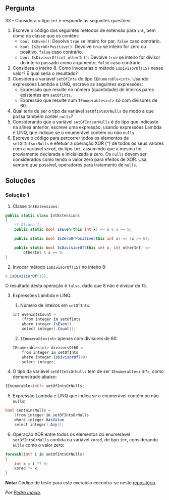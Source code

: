 ## Pergunta

33 - Considera o tipo `int` e responde às seguintes questões:

1. Escreve o código dos seguintes métodos de extensão para `int`, bem como da
   classe que os contém:
   * `bool IsEven()`: Devolve `true` se inteiro for par, `false` caso
     contrário.
   * `bool IsZeroOrPositive()`: Devolve `true` se inteiro for zero ou
     positivo, `false` caso contrário.
   * `bool IsDivisorOf(int otherInt)`: Devolve `true` se inteiro for divisor
     do inteiro passado como argumento, `false` caso contrário.
2. Considera o inteiro 8. Como invocarias o método `IsDivisorOf(15)` nesse
   valor? E qual seria o resultado?
3. Considera a variável `setOfInts` do tipo `IEnumerable<int>`. Usando
   expressões Lambda e LINQ, escreve as seguintes expressões:
   * Expressão que resulte no número (quantidade) de inteiros pares
     existentes em `setOfInts`.
   * Expressão que resulte num `IEnumerable<int>` só com divisores de 60.
4. Qual teria de ser o tipo da variável `setOfIntsOrNulls` de modo a que possa
   também conter `nulls`?
5. Considerando que a variável `setOfIntsorNulls` é do tipo que indicaste na
   alínea anterior, escreve uma expressão, usando expressões Lambda e LINQ,
   que indique se o enumerável contém ou não `nulls`.
6. Escreve o código para percorrer todos os elementos de `setOfIntsorNulls` e
   efetuar a operação XOR (`^`) de todos os seus valores com a variável
   `xored`, do tipo `int`, assumindo que a mesma foi previamente declarada e
   inicializada a zero. Os `nulls` devem ser considerados como tendo o valor
   zero para efeitos de XOR. Usa, sempre que possível, operadores para
   tratamento de `nulls`.

## Soluções

### Solução 1

1. Classe `IntExtensions`:

```cs
public static class IntExtensions
{
    // Alínea 1:
    public static bool IsEven(this int x) => x % 2 == 0;

    public static bool IsZeroOrPositive(this int x) => (x >= 0);

    public static bool IsDivisiorOf(this int x, int otherInt) =>
        otherInt % x == 0;
}
```

2.  Invocar método `IsDivisorOf(15)` no inteiro 8:

```cs
8.IsDivisiorOf(15);
```

 O resultado desta operação é `false`, dado que 8 não é divisor de 15.

3.  Expressões Lambda e LINQ:

    1. Número de inteiros em `setOfInts`:

    ```cs
    int evenIntsCount =
        (from integer in setOfInts
        where integer.IsEven()
        select integer).Count();
    ```

    2. `IEnumerable<int>` apenas com divisores de 60:

    ```cs
    IEnumerable<int> divisorsOf60 =
        from integer in setOfInts
        where integer.IsDivisorOf(60)
        select integer;
    ```

4.  O tipo da variável `setOfIntsOrNulls` tem de ser `IEnumerable<int?>`, como demonstrado abaixo:

```cs
IEnumerable<int?> setOfIntsOrNulls;
```

5.  Expressão Lambda e LINQ que indica se o enumerável contém ou não `nulls`:

```cs
bool containsNulls =
    (from integer in setOfIntsOrNulls
    where integer.HasValue
    select integer).Any();
```

6.  Operação XOR entre todos os elementos do enumerável `setOfIntsOrNulls`
contida na variável `xored`, de tipo `int`, considerando `nulls` como o valor zero:

```cs
foreach(int? i in setOfIntsOrNulls)
{
    int x = i ?? 0;
    xored ^= x;
}
```

**Nota:** Código de teste para este exercício encontra-se neste
[repositório](https://github.com/PmaiWoW/LP2_Github_Exercises).

*Por [Pedro Inácio](https://github.com/PmaiWoW).*
